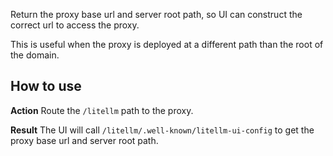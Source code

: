 Return the proxy base url and server root path, so UI can construct the correct url to access the proxy.

This is useful when the proxy is deployed at a different path than the root of the domain.

## How to use

**Action** Route the `/litellm` path to the proxy.

**Result** The UI will call `/litellm/.well-known/litellm-ui-config` to get the proxy base url and server root path.
